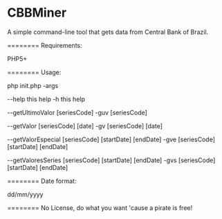 CBBMiner
========
A simple command-line tool that gets data from Central Bank of Brazil.

========
Requirements:

  PHP5+

========
Usage:
 
  php init.php -args
  
  --help this help
  -h this help

  --getUltimoValor   [seriesCode]
  -guv               [seriesCode]
  
  --getValor         [seriesCode] [date]
  -gv                [seriesCode] [date]
  
  --getValorEspecial [seriesCode] [startDate] [endDate]
  -gve               [seriesCode] [startDate] [endDate]
  
  --getValoresSeries [seriesCode] [startDate] [endDate]
  -gvs               [seriesCode] [startDate] [endDate]

========
Date format: 
  
  dd/mm/yyyy

========
No License, do what you want 'cause a pirate is free!
